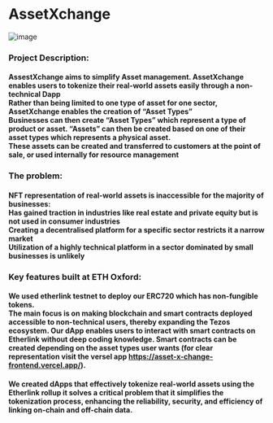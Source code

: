 # AssetXchange
![image](https://github.com/ojasarora77/AssetXchange/assets/149180655/4ce181a3-e56b-4500-9c0f-417aac9f4a04)


### Project Description:
#### AssestXchange aims to simplify Asset management. AssetXchange enables users to tokenize their real-world assets easily through a non-technical Dapp </br> Rather than being limited to one type of asset for one sector, AssetXchange enables the creation of “Asset Types”​ </br> Businesses can then create “Asset Types” which represent a type of product or asset. “Assets” can then be created based on one of their asset types which represents a physical asset.​ <br/>These assets can be created and transferred to customers at the point of sale, or used internally for resource management​
### The problem: 
#### NFT representation of real-world assets is inaccessible for the majority of businesses:​ <br/> Has gained traction in industries like real estate and private equity but is not used in consumer industries​</br>Creating a decentralised platform for a specific sector restricts it a narrow market​<br/>Utilization of a highly technical platform in a sector dominated by small businesses is unlikely</br> 
### Key features built at ETH Oxford:
#### We used etherlink testnet to deploy our **ERC720** which has non-fungible tokens. </br> The main focus is on making blockchain and smart contracts deployed accessible to non-technical users, thereby expanding the Tezos ecosystem. Our dApp enables users to interact with smart contracts on Etherlink without deep coding knowledge. Smart contracts can be created depending on the asset types user wants (for clear representation visit the versel app **https://asset-x-change-frontend.vercel.app/**). 
#### We created dApps that effectively tokenize real-world assets using the Etherlink rollup it solves a critical problem that it simplifies the  tokenization process, enhancing the reliability, security, and efficiency of linking on-chain and off-chain data. 








